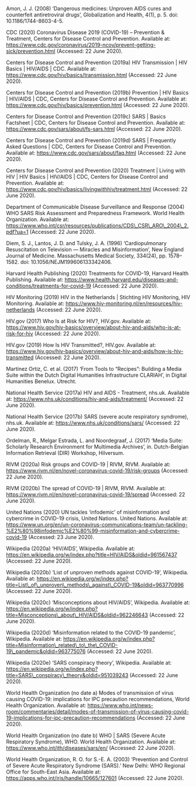 Amon, J. J. (2008) ‘Dangerous medicines: Unproven AIDS cures and counterfeit antiretroviral drugs’, Globalization and Health, 4(1), p. 5. doi: 10.1186/1744-8603-4-5.

CDC (2020) Coronavirus Disease 2019 (COVID-19) – Prevention & Treatment, Centers for Disease Control and Prevention. Available at: https://www.cdc.gov/coronavirus/2019-ncov/prevent-getting-sick/prevention.html (Accessed: 22 June 2020).


Centers for Disease Control and Prevention (2019a) HIV Transmission | HIV Basics | HIV/AIDS | CDC. Available at: https://www.cdc.gov/hiv/basics/transmission.html (Accessed: 22 June 2020).


Centers for Disease Control and Prevention (2019b) Prevention | HIV Basics | HIV/AIDS | CDC, Centers for Disease Control and Prevention. Available at: https://www.cdc.gov/hiv/basics/prevention.html (Accessed: 22 June 2020).


Centers for Disease Control and Prevention (2019c) SARS | Basics Factsheet | CDC, Centers for Disease Control and Prevention. Available at: https://www.cdc.gov/sars/about/fs-sars.html (Accessed: 22 June 2020).



Centers for Disease Control and Prevention (2019d) SARS | Frequently Asked Questions | CDC, Centers for Disease Control and Prevention. Available at: https://www.cdc.gov/sars/about/faq.html (Accessed: 22 June 2020).

Centers for Disease Control and Prevention (2020) Treatment | Living with HIV | HIV Basics | HIV/AIDS | CDC, Centers for Disease Control and Prevention. Available at: https://www.cdc.gov/hiv/basics/livingwithhiv/treatment.html (Accessed: 22 June 2020).

Department of Communicable Disease Surveillance and Response (2004) WHO SARS Risk Assessment and Preparedness Framework. World Health Organization. Available at: https://www.who.int/csr/resources/publications/CDS\_CSR\_ARO\_2004\_2.pdf?ua=1 (Accessed: 22 June 2020).

Diem, S. J., Lantos, J. D. and Tulsky, J. A. (1996) ‘Cardiopulmonary Resuscitation on Television — Miracles and Misinformation’, New England Journal of Medicine. Massachusetts Medical Society, 334(24), pp. 1578–1582. doi: 10.1056/NEJM199606133342406.

Harvard Health Publishing (2020) Treatments for COVID-19, Harvard Health Publishing. Available at: https://www.health.harvard.edu/diseases-and-conditions/treatments-for-covid-19 (Accessed: 22 June 2020).

HIV Monitoring (2019) HIV in the Netherlands | Stichting HIV Monitoring, HIV Monitoring. Available at: https://www.hiv-monitoring.nl/en/resources/hiv-netherlands (Accessed: 22 June 2020).

HIV.gov (2017) Who Is at Risk for HIV?, HIV.gov. Available at: https://www.hiv.gov/hiv-basics/overview/about-hiv-and-aids/who-is-at-risk-for-hiv (Accessed: 22 June 2020).

HIV.gov (2019) How Is HIV Transmitted?, HIV.gov. Available at: https://www.hiv.gov/hiv-basics/overview/about-hiv-and-aids/how-is-hiv-transmitted (Accessed: 22 June 2020).

Martínez Ortiz, C. et al. (2017) ‘From Tools to “Recipes”: Building a Media Suite within the Dutch Digital Humanities Infrastructure CLARIAH’, in Digital Humanities Benelux. Utrecht.

National Health Service (2017a) HIV and AIDS - Treatment, nhs.uk. Available at: https://www.nhs.uk/conditions/hiv-and-aids/treatment/ (Accessed: 22 June 2020).

National Health Service (2017b) SARS (severe acute respiratory syndrome), nhs.uk. Available at: https://www.nhs.uk/conditions/sars/ (Accessed: 22 June 2020).

Ordelman, R., Melgar Estrada, L. and Noordegraaf, J. (2017) ‘Media Suite: Scholarly Research Environment for Multimedia Archives’, in. Dutch-Belgian Information Retrieval (DIR) Workshop, Hilversum.

RIVM (2020a) Risk groups and COVID-19 | RIVM, RIVM. Available at: https://www.rivm.nl/en/novel-coronavirus-covid-19/risk-groups (Accessed: 22 June 2020).

RIVM (2020b) The spread of COVID-19 | RIVM, RIVM. Available at: https://www.rivm.nl/en/novel-coronavirus-covid-19/spread (Accessed: 22 June 2020).

United Nations (2020) UN tackles ‘infodemic’ of misinformation and cybercrime in COVID-19 crisis, United Nations. United Nations. Available at: https://www.un.org/en/un-coronavirus-communications-team/un-tackling-%E2%80%98infodemic%E2%80%99-misinformation-and-cybercrime-covid-19 (Accessed: 23 June 2020).

Wikipedia (2020a) ‘HIV/AIDS’, Wikipedia. Available at: https://en.wikipedia.org/w/index.php?title=HIV/AIDS&oldid=961567437 (Accessed: 22 June 2020).

Wikipedia (2020b) ‘List of unproven methods against COVID-19’, Wikipedia. Available at: https://en.wikipedia.org/w/index.php?title=List\_of\_unproven\_methods\_against\_COVID-19&oldid=963770996 (Accessed: 22 June 2020).

Wikipedia (2020c) ‘Misconceptions about HIV/AIDS’, Wikipedia. Available at: https://en.wikipedia.org/w/index.php?title=Misconceptions\_about\_HIV/AIDS&oldid=962246643 (Accessed: 22 June 2020).

Wikipedia (2020d) ‘Misinformation related to the COVID-19 pandemic’, Wikipedia. Available at: https://en.wikipedia.org/w/index.php?title=Misinformation\_related\_to\_the\_COVID-19\_pandemic&oldid=963775076 (Accessed: 22 June 2020).

Wikipedia (2020e) ‘SARS conspiracy theory’, Wikipedia. Available at: https://en.wikipedia.org/w/index.php?title=SARS\_conspiracy\_theory&oldid=951039243 (Accessed: 22 June 2020).

World Health Organization (no date a) Modes of transmission of virus causing COVID-19: implications for IPC precaution recommendations, World Health Organization. Available at: https://www.who.int/news-room/commentaries/detail/modes-of-transmission-of-virus-causing-covid-19-implications-for-ipc-precaution-recommendations (Accessed: 22 June 2020).

World Health Organization (no date b) WHO | SARS (Severe Acute Respiratory Syndrome), WHO. World Health Organization. Available at: https://www.who.int/ith/diseases/sars/en/ (Accessed: 22 June 2020).

World Health Organization, R. O. for S.-E. A. (2003) ‘Prevention and Control of Severe Acute Respiratory Syndrome (SARS).’ New Delhi: WHO Regional Office for South-East Asia. Available at: https://apps.who.int/iris/handle/10665/127601 (Accessed: 22 June 2020).

